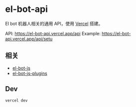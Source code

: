 # el-bot-api

El bot 机器人相关的通用 API，使用 [Vercel](https://vercel.com/) 搭建。

API: <https://el-bot-api.vercel.app/api>
Example: <https://el-bot-api.vercel.app/api/setu>

## 相关

- [el-bot-js](https://github.com/ElpsyCN/el-bot-js/)
- [el-bot-js-plugins](https://github.com/ElpsyCN/el-bot-js-plugins/)

## Dev

```sh
vercel dev
```
